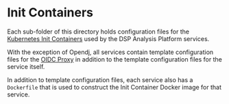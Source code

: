 # Init Containers

Each sub-folder of this directory holds configuration files for the 
[Kubernetes Init Containers](https://kubernetes.io/docs/concepts/workloads/pods/init-containers/) used by the DSP 
Analysis Platform services. 

With the exception of Opendj, all services contain template configuration files for the 
[OIDC Proxy](https://github.com/broadinstitute/openidc-proxy) in addition to the template configuration files for the 
service itself.

In addition to template configuration files, each service also has a `Dockerfile` that is used to construct the Init 
Container Docker image for that service.